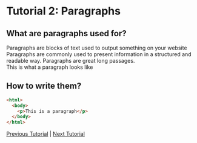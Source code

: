 # Tutorial 2: Paragraphs

## What are paragraphs used for?
Paragraphs are blocks of text used to output something on your website
Paragraphs are commonly used to present information in a structured and readable way. Paragraphs are great long passages.
<br/>This is what a paragraph looks like
## How to write them?
```html
<html>
  <body>
    <p>This is a paragraph</p>
  </body>
</html>
```
[Previous Tutorial](tutoria1) | [Next Tutorial](headers)
